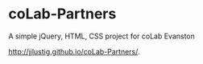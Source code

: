 # coLab-Partners
A simple jQuery, HTML, CSS project for coLab Evanston 

http://jjlustig.github.io/coLab-Partners/.
